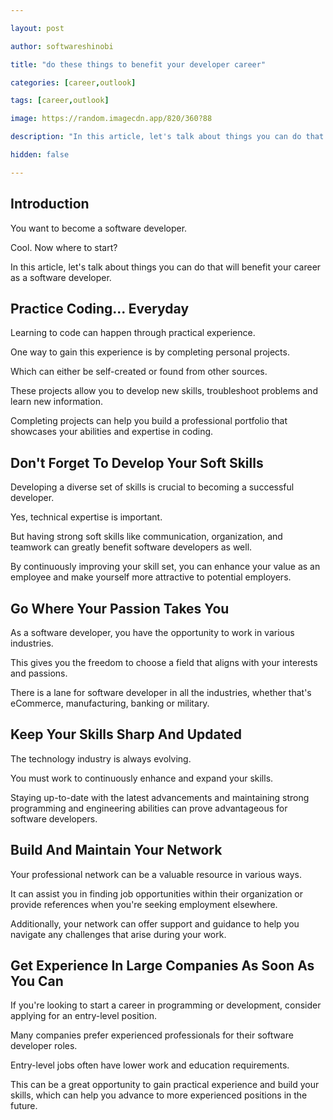 ```yaml
---

layout: post

author: softwareshinobi

title: "do these things to benefit your developer career"

categories: [career,outlook]

tags: [career,outlook]

image: https://random.imagecdn.app/820/360?88

description: "In this article, let's talk about things you can do that will benefit your career as a software developer."

hidden: false

---
```


## Introduction

You want to become a software developer.

Cool. Now where to start?

In this article, let's talk about things you can do that will benefit your career as a software developer.

## Practice Coding... Everyday

Learning to code can happen through practical experience.

One way to gain this experience is by completing personal projects.

Which can either be self-created or found from other sources.

These projects allow you to develop new skills, troubleshoot problems and learn new information.

Completing projects can help you build a professional portfolio that showcases your abilities and expertise in coding.

## Don't Forget To Develop Your Soft Skills

Developing a diverse set of skills is crucial to becoming a successful developer.

Yes, technical expertise is important.

But having strong soft skills like communication, organization, and teamwork can greatly benefit software developers as well.

By continuously improving your skill set, you can enhance your value as an employee and make yourself more attractive to potential employers.

## Go Where Your Passion Takes You

As a software developer, you have the opportunity to work in various industries.

This gives you the freedom to choose a field that aligns with your interests and passions.

There is a lane for software developer in all the industries, whether that's eCommerce, manufacturing, banking or military.

## Keep Your Skills Sharp And Updated

The technology industry is always evolving.

You must work to continuously enhance and expand your skills.

Staying up-to-date with the latest advancements and maintaining strong programming and engineering abilities can prove advantageous for software developers.

## Build And Maintain Your Network

Your professional network can be a valuable resource in various ways.

It can assist you in finding job opportunities within their organization or provide references when you're seeking employment elsewhere.

Additionally, your network can offer support and guidance to help you navigate any challenges that arise during your work.

## Get Experience In Large Companies As Soon As You Can

If you're looking to start a career in programming or development, consider applying for an entry-level position.

Many companies prefer experienced professionals for their software developer roles.

Entry-level jobs often have lower work and education requirements.

This can be a great opportunity to gain practical experience and build your skills, which can help you advance to more experienced positions in the future.
